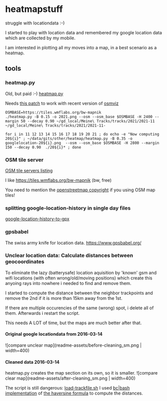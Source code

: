 # heatmapstuff
struggle with locationdata :-)

I started to play with location data and remembered my google location
data which are collected by my mobile.

I am interested in plotting all my moves into a map, in a best scenario as a heatmap.

## tools

### heatmap.py

Old, but paid :-)
[heatmap.py](https://sethoscope.net/heatmap/) 

Needs [this patch](https://github.com/sethoscope/heatmap/pull/62) to work with recent version of [osmviz](https://github.com/hugovk/osmviz)

```
OSMBASE=https://tiles.wmflabs.org/bw-mapnik
./heatmap.py -B 0.15 -o 2021.png --osm --osm_base $OSMBASE -H 2400 --margin 50 --decay 0.90 ~/gd_local/Meine\ Tracks/tracks/2021/2021-11 ~/gd_local/Meine\ Tracks/tracks/2021/2021-11-
```

```
for i in 11 12 13 14 15 16 17 18 19 20 21 ; do echo -e "Now computing 20${i}" ; ~/data/gits/other/heatmap/heatmap.py -B 0.35 -o googlelocation-20${i}.png  --osm --osm_base $OSMBASE -H 2800 --margin 150 --decay 0.90  ./20${i}* ; done
```

### OSM tile server 

[OSM tile servers listing](https://wiki.openstreetmap.org/wiki/Tile_servers) 

I like https://tiles.wmflabs.org/bw-mapnik (bw, free)

You need to mention the [openstreetmap copyright](https://www.openstreetmap.org/copyright) if you using OSM map tiles!

### splitting google-location-history in single day files

[google-location-history-to-gpx](https://gist.github.com/juliushaertl/743704745b953fb54f9fca27ed124078)

### gpsbabel

The swiss army knife for location data. https://www.gpsbabel.org/

### Unclear location data: Calculate distances between geocoordinates

To eliminate the lazy (batterysafe) location aquisition by 'known' gsm and wifi
locations (with often wrong/old/moving positions) which create this anyoing rays into nowhere
i needed to find and remove them.

I started to compute the distance between the neighbor trackpoints and remove
the 2nd if it is more than 15km away from the 1st.

If there are multiple occurencies of the same (wrong) spot, i delete all of them. Afterwards i restart the script.

This needs A LOT of time, but the maps are much better after that.

#### Original google locationdata from 2016-03-14
![compare unclear map](readme-assets/before-cleaning_sm.png | width=400)

#### Cleaned data 2016-03-14

heatmap.py creates the map section on its own, so it is smaller.
![compare clear map](readme-assets/after-cleaning_sm.png | width=400)

The script is still dangerous: [load-trackfile.sh](bin/load-trackfile.sh) I
used [bc|bash implementation](http://rosettacode.org/wiki/Haversine_formula#bc)
of [the haversine formula](https://en.wikipedia.org/wiki/Haversine_formula) to compute the distances.

